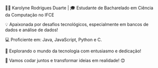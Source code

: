 👩‍💻 Karolyne Rodrigues Duarte | 🎓 Estudante de Bacharelado em Ciência da Computação no IFCE

💡 Apaixonada por desafios tecnológicos, especialmente em bancos de dados e análise de dados!

💻 Proficiente em: Java, JavaScript, Python e C.

🌟 Explorando o mundo da tecnologia com entusiasmo e dedicação!

🚀 Vamos codar juntos e transformar ideias em realidade! 😊
